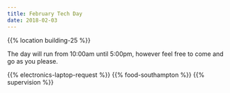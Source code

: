 ```yaml
---
title: February Tech Day
date: 2018-02-03
---
```


{{% location building-25 %}}

The day will run from 10:00am until 5:00pm, however feel free to come and go as you please.

{{% electronics-laptop-request %}}
{{% food-southampton %}}
{{% supervision %}}